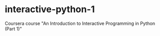 # interactive-python-1
Coursera course "An Introduction to Interactive Programming in Python (Part 1)"
